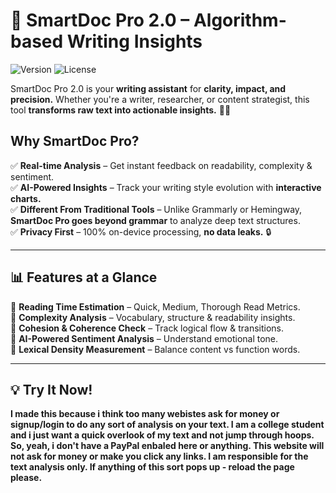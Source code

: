 # 🚀 SmartDoc Pro 2.0 – Algorithm-based Writing Insights

![Version](https://img.shields.io/badge/version-2.0-brightgreen) ![License](https://img.shields.io/badge/license-MIT-blue)

SmartDoc Pro 2.0 is your **writing assistant** for **clarity, impact, and precision.** Whether you're a writer, researcher, or content strategist, this tool **transforms raw text into actionable insights.** 📝✨

## Why SmartDoc Pro?
✅ **Real-time Analysis** – Get instant feedback on readability, complexity & sentiment.  
✅ **AI-Powered Insights** – Track your writing style evolution with **interactive charts.**  
✅ **Different From Traditional Tools** – Unlike Grammarly or Hemingway, **SmartDoc Pro goes beyond grammar** to analyze deep text structures.  
✅ **Privacy First** – 100% on-device processing, **no data leaks.** 🔒  

---
## 📊 Features at a Glance

📍 **Reading Time Estimation** – Quick, Medium, Thorough Read Metrics.  
📍 **Complexity Analysis** – Vocabulary, structure & readability insights.  
📍 **Cohesion & Coherence Check** – Track logical flow & transitions.  
📍 **AI-Powered Sentiment Analysis** – Understand emotional tone.  
📍 **Lexical Density Measurement** – Balance content vs function words.  

---
## 💡 Try It Now!

**I made this because i think too many webistes ask for money or signup/login to do any sort of analysis on your text. I am a college student and i just want a quick overlook of my text and not jump through hoops. So, yeah, i don't have a PayPal enbaled here or anything. This website will not ask for money or make you click any links. I am responsible for the text analysis only. If anything of this sort pops up - reload the page please.**
